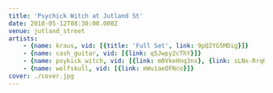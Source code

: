 ```yaml
---
title: 'Psychick Witch at Jutland St'
date: 2018-05-12T08:30:00.000Z
venue: jutland_street
artists:
    - {name: kraus, vid: [{title: 'Full Set', link: 9pQ2YG5MDig}]}
    - {name: cash_guitar, vid: [{link: q5Jwpy2cThY}]}
    - {name: psykick_witch, vid: [{link: m0VkeHnq3ns}, {link: sLNx-RrqQxc}]}
    - {name: wolfskull, vid: [{link: mWviaeOFNco}]}
cover: ./cover.jpg
---
```

